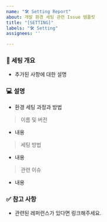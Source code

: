 ```yaml
---
name: "🛠️ Setting Report"
about: 개발 환경 세팅 관련 Issue 템플릿
title: "[SETTING]"
labels: "🛠️ Setting"
assignees: ''

---
```


### 📌 세팅 개요
- 추가된 사항에 대한 설명
  <br>

### 💻 설명
-  환경 세팅 과정과 방법
> 이름 및 버전
- 내용
> 세팅 방법
- 내용
> 관련 이슈
- 내용
  <br>
### ✅ 참고 사항
- 관련된 레퍼런스가 있다면 링크해주세요.
  <br>
